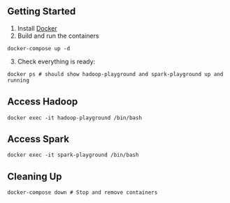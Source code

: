 ## Getting Started
1. Install [Docker](https://www.docker.com/get-started)
2.  Build and run the containers
```shell
docker-compose up -d
```
3. Check everything is ready:
```shell
docker ps # should show hadoop-playground and spark-playground up and running
```
## Access Hadoop
```shell
docker exec -it hadoop-playground /bin/bash
```


## Access Spark
```shell
docker exec -it spark-playground /bin/bash
```

## Cleaning Up
```shell
docker-compose down # Stop and remove containers
```